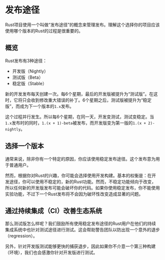 # 发布途径
Rust项目使用一个叫做“发布途径”的概念来管理发布。理解这个选择你的项目应该使用哪个版本的Rust的过程是很重要的。

## 概览
Rust发布有3种途径：

* 开发版（Nightly）
* 测试版（Beta）
* 稳定版（Stable）

新的开发发布每天创建一次。每6个星期，最后的开发版被提升为“测试版”。在这时，它将只会收到修改重大错误的补丁。6个星期之后，测试版被提升为“稳定版”，而成为下一个版本的`1.x`发布。

这个过程并行发生。所以每6个星期，在同一天，开发变测试，测试变稳定。当`1.x`发布时的同时，`1.(x + 1)-beta`被发布，而开发版变为第一版的`1.(x + 2)-nightly`。

## 选择一个版本
通常来说，除非你有一个特定的原因，你应该使用稳定发布途径。这个发布意为用于普通用户。

然而，根据你对Rust的兴趣，你可能会选择使用开发构建。基本的权衡是：在开发途径，你可以使用不稳定的，新的Rust功能。然而，不稳定功能倾向于改变，所以任何新的开发版发布可能会破坏你的代码。如果你使用稳定发布，你不能使用实验功能，不过下一个Rust发布将不会因为破环性改变造成显著的问题。

## 通过持续集成（CI）改善生态系统
那么测试版怎么样呢？我们鼓励所有使用稳定发布途径的Rust用户在他们的持续集成系统中也针对测试途径进行测试。这会帮助警告团队以防出现一个意外的退步（regression）。

另外，针对开发版测试能够更快的捕获退步，因此如果你不介意一个第三种构建（环境），我们也会感激你针对开发版进行测试。
